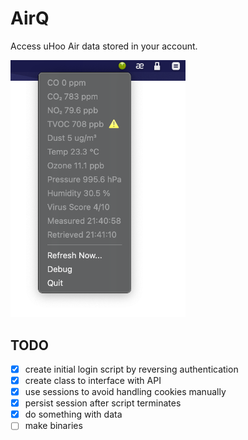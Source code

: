 # AirQ

Access uHoo Air data stored in your account.

<img alt="screenshot" src="airq.png" width="280">


## TODO
- [x] create initial login script by reversing authentication
- [x] create class to interface with API
- [x] use sessions to avoid handling cookies manually
- [x] persist session after script terminates
- [x] do something with data
- [ ] make binaries
